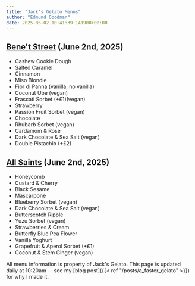 ```yaml
---
title: "Jack's Gelato Menus"
author: "Edmund Goodman"
date: 2025-06-02 10:41:39.141908+00:00
---
```


## [Bene't Street](https://www.jacksgelato.com/bene-t-street-menu) (June 2nd, 2025)

- Cashew Cookie Dough
- Salted Caramel
- Cinnamon
- Miso Blondie
- Fior di Panna (vanilla, no vanilla)
- Coconut Ube (vegan)
- Frascati Sorbet (+£1)(vegan)
- Strawberry
- Passion Fruit Sorbet (vegan)
- Chocolate
- Rhubarb Sorbet (vegan)
- Cardamom & Rose
- Dark Chocolate & Sea Salt (vegan)
- Double Pistachio (+£2)


## [All Saints](https://www.jacksgelato.com/all-saints-menu) (June 2nd, 2025)

- Honeycomb
- Custard & Cherry
- Black Sesame
- Mascarpone
- Blueberry Sorbet (vegan)
- Dark Chocolate & Sea Salt (vegan)
- Butterscotch Ripple
- Yuzu Sorbet (vegan)
- Strawberries & Cream
- Butterfly Blue Pea Flower
- Vanilla Yoghurt
- Grapefruit & Aperol Sorbet (+£1)
- Coconut & Stem Ginger (vegan)

All menu information is property of Jack's Gelato. This page is
updated daily at 10:20am -- see my
[blog post]({{< ref "/posts/a_faster_gelato" >}}) for why I made it.
